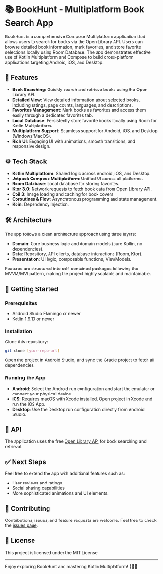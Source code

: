 # 📚 BookHunt - Multiplatform Book Search App

BookHunt is a comprehensive Compose Multiplatform application that allows users to search for books via the Open Library API. Users can browse detailed book information, mark favorites, and store favorite selections locally using Room Database. The app demonstrates effective use of Kotlin Multiplatform and Compose to build cross-platform applications targeting Android, iOS, and Desktop.

## 🌟 Features

* **Book Searching**: Quickly search and retrieve books using the Open Library API.
* **Detailed View**: View detailed information about selected books, including ratings, page counts, languages, and descriptions.
* **Favorites Management**: Mark books as favorites and access them easily through a dedicated favorites tab.
* **Local Database**: Persistently store favorite books locally using Room for Kotlin Multiplatform.
* **Multiplatform Support**: Seamless support for Android, iOS, and Desktop (Windows/MacOS).
* **Rich UI**: Engaging UI with animations, smooth transitions, and responsive design.

## ⚙️ Tech Stack

* **Kotlin Multiplatform**: Shared logic across Android, iOS, and Desktop.
* **Jetpack Compose Multiplatform**: Unified UI across all platforms.
* **Room Database**: Local database for storing favorites.
* **Ktor 3.0**: Network requests to fetch book data from Open Library API.
* **Coil 3**: Image loading and caching for book covers.
* **Coroutines & Flow**: Asynchronous programming and state management.
* **Koin**: Dependency Injection.

## 🛠️ Architecture

The app follows a clean architecture approach using three layers:

* **Domain**: Core business logic and domain models (pure Kotlin, no dependencies).
* **Data**: Repository, API clients, database interactions (Room, Ktor).
* **Presentation**: UI logic, composable functions, ViewModels.

Features are structured into self-contained packages following the MVVM/MVI pattern, making the project highly scalable and maintainable.

## 🚀 Getting Started

### Prerequisites

* Android Studio Flamingo or newer
* Kotlin 1.9.10 or newer

### Installation

Clone this repository:

```bash
git clone [your-repo-url]
```

Open the project in Android Studio, and sync the Gradle project to fetch all dependencies.

### Running the App

* **Android**: Select the Android run configuration and start the emulator or connect your physical device.
* **iOS**: Requires macOS with Xcode installed. Open project in Xcode and run the iOS App.
* **Desktop**: Use the Desktop run configuration directly from Android Studio.

## 📖 API

The application uses the free [Open Library API](https://openlibrary.org/dev/docs/api/books) for book searching and retrieval.

## ✅ Next Steps

Feel free to extend the app with additional features such as:

* User reviews and ratings.
* Social sharing capabilities.
* More sophisticated animations and UI elements.

## 🤝 Contributing

Contributions, issues, and feature requests are welcome. Feel free to check the [issues page](https://github.com/yourusername/bookpedia/issues).

## 📜 License

This project is licensed under the MIT License.

---

Enjoy exploring BookHunt and mastering Kotlin Multiplatform! 🚀📖✨
